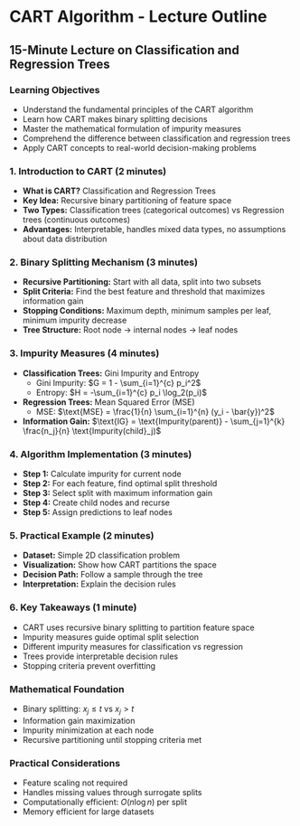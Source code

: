 # CART Algorithm - Lecture Outline
## 15-Minute Lecture on Classification and Regression Trees

### Learning Objectives
- Understand the fundamental principles of the CART algorithm
- Learn how CART makes binary splitting decisions
- Master the mathematical formulation of impurity measures
- Comprehend the difference between classification and regression trees
- Apply CART concepts to real-world decision-making problems

### 1. Introduction to CART (2 minutes)
- **What is CART?** Classification and Regression Trees
- **Key Idea:** Recursive binary partitioning of feature space
- **Two Types:** Classification trees (categorical outcomes) vs Regression trees (continuous outcomes)
- **Advantages:** Interpretable, handles mixed data types, no assumptions about data distribution

### 2. Binary Splitting Mechanism (3 minutes)
- **Recursive Partitioning:** Start with all data, split into two subsets
- **Split Criteria:** Find the best feature and threshold that maximizes information gain
- **Stopping Conditions:** Maximum depth, minimum samples per leaf, minimum impurity decrease
- **Tree Structure:** Root node → internal nodes → leaf nodes

### 3. Impurity Measures (4 minutes)
- **Classification Trees:** Gini Impurity and Entropy
  - Gini Impurity: $G = 1 - \sum_{i=1}^{c} p_i^2$
  - Entropy: $H = -\sum_{i=1}^{c} p_i \log_2(p_i)$
- **Regression Trees:** Mean Squared Error (MSE)
  - MSE: $\text{MSE} = \frac{1}{n} \sum_{i=1}^{n} (y_i - \bar{y})^2$
- **Information Gain:** $\text{IG} = \text{Impurity(parent)} - \sum_{j=1}^{k} \frac{n_j}{n} \text{Impurity(child}_j)$

### 4. Algorithm Implementation (3 minutes)
- **Step 1:** Calculate impurity for current node
- **Step 2:** For each feature, find optimal split threshold
- **Step 3:** Select split with maximum information gain
- **Step 4:** Create child nodes and recurse
- **Step 5:** Assign predictions to leaf nodes

### 5. Practical Example (2 minutes)
- **Dataset:** Simple 2D classification problem
- **Visualization:** Show how CART partitions the space
- **Decision Path:** Follow a sample through the tree
- **Interpretation:** Explain the decision rules

### 6. Key Takeaways (1 minute)
- CART uses recursive binary splitting to partition feature space
- Impurity measures guide optimal split selection
- Different impurity measures for classification vs regression
- Trees provide interpretable decision rules
- Stopping criteria prevent overfitting

### Mathematical Foundation
- Binary splitting: $x_j \leq t$ vs $x_j > t$
- Information gain maximization
- Impurity minimization at each node
- Recursive partitioning until stopping criteria met

### Practical Considerations
- Feature scaling not required
- Handles missing values through surrogate splits
- Computationally efficient: $O(n \log n)$ per split
- Memory efficient for large datasets
